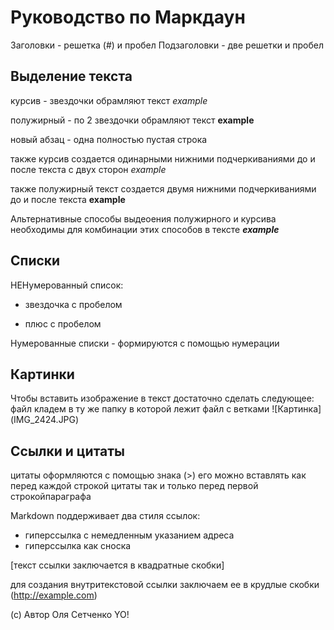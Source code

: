 # Руководство по Маркдаун

Заголовки - решетка (#) и пробел
Подзаголовки - две решетки и пробел 

## Выделение текста

курсив - звездочки обрамляют текст 
*example*

полужирный - по 2 звездочки обрамляют текст
**example**

новый абзац - одна полностью пустая строка

также курсив создается одинарными нижними подчеркиваниями до и после текста с двух сторон
_example_

также полужирный текст создается двумя нижними подчеркиваниями до и после текста
__example__

Альтернативные способы выдеоения полужирного и курсива необходимы для комбинации этих способов в тексте
__*example*__

## Списки

НЕНумерованный список:
* звездочка с пробелом
+ плюс с пробелом

Нумерованные списки - формируются с помощью нумерации

## Картинки

Чтобы вставить изображение в текст достаточно сделать следующее: файл кладем в ту же папку в которой лежит файл с ветками
![Картинка] (IMG_2424.JPG)

## Ссылки и цитаты

цитаты оформляются с помощью знака (>) его можно вставлять как перед каждой строкой цитаты так и только перед первой строкойпараграфа

Markdown поддерживает два стиля ссылок:

* гиперссылка с немедленным указанием адреса
* гиперссылка как сноска 

[текст ссылки заключается в квадратные скобки]

для создания внутритекстовой ссылки заключаем ее в крудлые скобки (http://example.com)

(с) Автор Оля Сетченко YO!